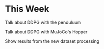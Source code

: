 # This Week
Talk about DDPG with the penduluum

Talk about DDPG with MuJoCo's Hopper

Show results from the new dataset processing


